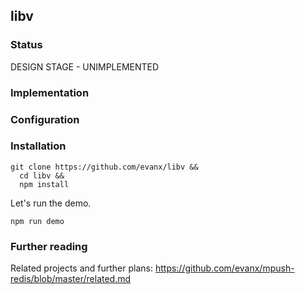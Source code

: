 
## libv



### Status

DESIGN STAGE - UNIMPLEMENTED


### Implementation


### Configuration

### Installation

```shell
git clone https://github.com/evanx/libv &&
  cd libv &&
  npm install
```

Let's run the demo.
```shell
npm run demo
```

### Further reading

Related projects and further plans: https://github.com/evanx/mpush-redis/blob/master/related.md

